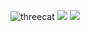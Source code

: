 ![threecat](https://github.com/limfarmer/find_nimo/assets/129915370/13e91c1d-98e6-4f6f-9ec8-a9c92fa2cd09)
<img src="https://capsule-render.vercel.app/api?type=wave&color=auto&height=300&section=header&text=리드미%20타이틀&fontSize=90" />
<img src="https://github.com/limfarmer/find_nimo/assets/129915370/13e91c1d-98e6-4f6f-9ec8-a9c92fa2cd09">
